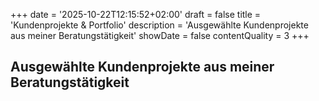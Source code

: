 +++
date = '2025-10-22T12:15:52+02:00'
draft = false
title = 'Kundenprojekte & Portfolio'
description = 'Ausgewählte Kundenprojekte aus meiner Beratungstätigkeit'
showDate = false
contentQuality = 3
+++

## Ausgewählte Kundenprojekte aus meiner Beratungstätigkeit
